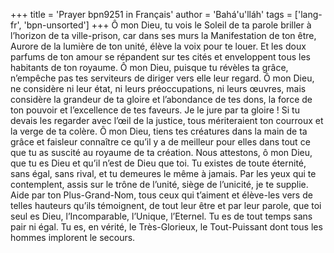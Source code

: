 +++
title = 'Prayer bpn9251 in Français'
author = 'Bahá'u'lláh'
tags = ['lang-fr', 'bpn-unsorted']
+++
Ô mon Dieu, tu vois le Soleil de ta parole briller à l’horizon de ta ville-prison, car dans ses murs la Manifestation de ton être, Aurore de la lumière de ton unité, élève la voix pour te louer. 
Et les doux parfums de ton amour se répandent sur tes cités et enveloppent tous les habitants de ton royaume.
Ô mon Dieu, puisque tu révèles ta grâce, n’empêche pas tes serviteurs de diriger vers elle leur regard. Ô mon Dieu, ne considère ni leur état, ni leurs préoccupations, ni leurs œuvres, mais considère la grandeur de ta gloire et l’abondance de tes dons, la force de ton pouvoir et l’excellence de tes faveurs. Je le jure par ta gloire ! Si tu devais les regarder avec l’œil de la justice, tous mériteraient ton courroux et la verge de ta colère. Ô mon Dieu, tiens tes créatures dans la main de ta grâce et faisleur connaître ce qu’il y a de meilleur pour elles dans tout ce que tu as suscité au royaume de ta création.
Nous attestons, ô mon Dieu, que tu es Dieu et qu’il n’est de Dieu que toi. Tu existes de toute éternité, sans égal, sans rival, et tu demeures le même à jamais. Par les yeux qui te contemplent, assis sur le trône de l’unité, siège de l’unicité, je te supplie. Aide par ton Plus-Grand-Nom, tous ceux qui t’aiment et élève-les vers de telles hauteurs qu’ils témoignent, de tout leur être et par leur parole, que toi seul es Dieu, l’Incomparable, l’Unique, l’Eternel. Tu es de tout temps sans pair ni égal. Tu es, en vérité, le Très-Glorieux, le Tout-Puissant dont tous les hommes implorent le secours.
